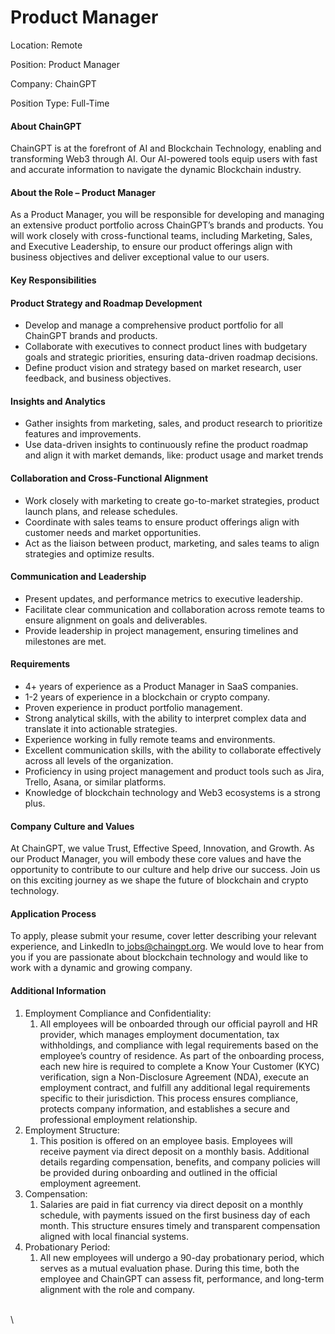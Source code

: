 # Product Manager

Location: Remote

Position: Product Manager

Company: ChainGPT

Position Type: Full-Time

#### About ChainGPT

ChainGPT is at the forefront of AI and Blockchain Technology, enabling and transforming Web3 through AI. Our AI-powered tools equip users with fast and accurate information to navigate the dynamic Blockchain industry.&#x20;

#### About the Role – Product Manager

As a Product Manager, you will be responsible for developing and managing an extensive product portfolio across ChainGPT’s brands and products. You will work closely with cross-functional teams, including Marketing, Sales, and Executive Leadership, to ensure our product offerings align with business objectives and deliver exceptional value to our users.

#### Key Responsibilities

#### Product Strategy and Roadmap Development

* Develop and manage a comprehensive product portfolio for all ChainGPT brands and products.
* Collaborate with executives to connect product lines with budgetary goals and strategic priorities, ensuring data-driven roadmap decisions.
* Define product vision and strategy based on market research, user feedback, and business objectives.

#### Insights and Analytics

* Gather insights from marketing, sales, and product research to prioritize features and improvements.
* Use data-driven insights to continuously refine the product roadmap and align it with market demands, like: product usage and market trends

#### Collaboration and Cross-Functional Alignment

* Work closely with marketing to create go-to-market strategies, product launch plans, and release schedules.
* Coordinate with sales teams to ensure product offerings align with customer needs and market opportunities.
* Act as the liaison between product, marketing, and sales teams to align strategies and optimize results.

#### Communication and Leadership

* Present updates, and performance metrics to executive leadership.
* Facilitate clear communication and collaboration across remote teams to ensure alignment on goals and deliverables.
* Provide leadership in project management, ensuring timelines and milestones are met.

#### Requirements

* 4+ years of experience as a Product Manager in SaaS companies.
* 1-2 years of experience in a blockchain or crypto company.
* Proven experience in product portfolio management.
* Strong analytical skills, with the ability to interpret complex data and translate it into actionable strategies.
* Experience working in fully remote teams and environments.
* Excellent communication skills, with the ability to collaborate effectively across all levels of the organization.
* Proficiency in using project management and product tools such as Jira, Trello, Asana, or similar platforms.
* Knowledge of blockchain technology and Web3 ecosystems is a strong plus.

#### Company Culture and Values

At ChainGPT, we value Trust, Effective Speed, Innovation, and Growth. As our Product Manager, you will embody these core values and have the opportunity to contribute to our culture and help drive our success. Join us on this exciting journey as we shape the future of blockchain and crypto technology.

#### Application Process

To apply, please submit your resume, cover letter describing your relevant experience, and LinkedIn to[ jobs@chaingpt.org](mailto:jobs@chaingpt.org). We would love to hear from you if you are passionate about blockchain technology and would like to work with a dynamic and growing company.

#### Additional Information

1. Employment Compliance and Confidentiality:
   1. All employees will be onboarded through our official payroll and HR provider, which manages employment documentation, tax withholdings, and compliance with legal requirements based on the employee’s country of residence. As part of the onboarding process, each new hire is required to complete a Know Your Customer (KYC) verification, sign a Non-Disclosure Agreement (NDA), execute an employment contract, and fulfill any additional legal requirements specific to their jurisdiction. This process ensures compliance, protects company information, and establishes a secure and professional employment relationship.
2. Employment Structure:
   1. This position is offered on an employee basis. Employees will receive payment via direct deposit on a monthly basis. Additional details regarding compensation, benefits, and company policies will be provided during onboarding and outlined in the official employment agreement.
3. Compensation:
   1. Salaries are paid in fiat currency via direct deposit on a monthly schedule, with payments issued on the first business day of each month. This structure ensures timely and transparent compensation aligned with local financial systems.
4. Probationary Period:
   1. All new employees will undergo a 90-day probationary period, which serves as a mutual evaluation phase. During this time, both the employee and ChainGPT can assess fit, performance, and long-term alignment with the role and company.

\
\

